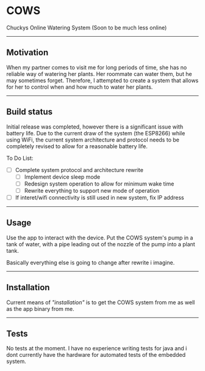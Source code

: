 # COWS
Chuckys Online Watering System (Soon to be much less online)

---

## Motivation
When my partner comes to visit me for long periods of time, she has no reliable way of watering her plants. Her roommate can water them, but he may sometimes forget. Therefore, I attempted to create a system that allows for her to control when and how much to water her plants.

---

## Build status

Initial release was completed, however there is a significant issue with battery life. Due to the current draw of the system (the ESP8266) while using WiFi, the current system architecture and protocol needs to be completely revised to allow for a reasonable battery life.

To Do List:

- [ ] Complete system protocol and architecture rewrite
  - [ ] Implement device sleep mode
  - [ ] Redesign system operation to allow for minimum wake time
  - [ ] Rewrite everything to support new mode of operation
- [ ] If interet/wifi connectivity is still used in new system, fix IP address

---

## Usage

Use the app to interact with the device. Put the COWS system's pump in a tank of water, with a pipe leading out of the nozzle of the pump into a plant tank.

Basically everything else is going to change after rewrite i imagine.

---

## Installation
Current means of *"installation"* is to get the COWS system from me as well as the app binary from me.

---

## Tests
No tests at the moment. I have no experience writing tests for java and i dont currently have the hardware for automated tests of the embedded system.


